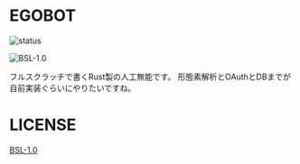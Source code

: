 # EGOBOT
![status](https://circleci.com/gh/namachan10777/egobot/tree/master.svg?style=shield&circle-token=d3af56239dfb721f37a0feb7e522219d2d907013)

![BSL-1.0](https://img.shields.io/badge/License-BSL%201.0-blue.svg)

フルスクラッチで書くRust製の人工無能です。
形態素解析とOAuthとDBまでが自前実装ぐらいにやりたいですね。

# LICENSE
[BSL-1.0](https://opensource.org/licenses/BSL-1.0)

